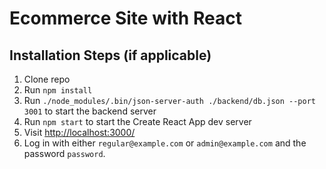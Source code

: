# Ecommerce Site with React



## Installation Steps (if applicable)

1. Clone repo
2. Run `npm install`
3. Run `./node_modules/.bin/json-server-auth ./backend/db.json --port 3001` to start the backend server
4. Run `npm start` to start the Create React App dev server 
5. Visit [http://localhost:3000/](http://localhost:3000/)
6. Log in with either `regular@example.com` or `admin@example.com` and the password `password`.




